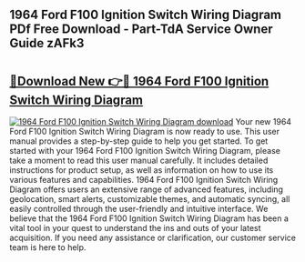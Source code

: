 ## 1964 Ford F100 Ignition Switch Wiring Diagram PDf Free Download - Part-TdA Service Owner Guide zAFk3

# <h2><a href="http://dfrfc8i.blite.top/?on=1964+Ford+F100+Ignition+Switch+Wiring+Diagram">🔗Download New 👉🔴 1964 Ford F100 Ignition Switch Wiring Diagram</a></h2>

[![1964 Ford F100 Ignition Switch Wiring Diagram download](https://i.imgur.com/lujVjoI.png)](http://dfrfc8i.blite.top/?on=1964+Ford+F100+Ignition+Switch+Wiring+Diagram)
Your new 1964 Ford F100 Ignition Switch Wiring Diagram is now ready to use. This user manual provides a step-by-step guide to help you get started. To get started with your 1964 Ford F100 Ignition Switch Wiring Diagram, please take a moment to read this user manual carefully. It includes detailed instructions for product setup, as well as information on how to use its various features and capabilities. 1964 Ford F100 Ignition Switch Wiring Diagram offers users an extensive range of advanced features, including geolocation, smart alerts, customizable themes, and automatic syncing, all easily controlled through the user-friendly and intuitive interface. We believe that the 1964 Ford F100 Ignition Switch Wiring Diagram has been a vital tool in your quest to understand the ins and outs of your latest acquisition. If you need any assistance or clarification, our customer service team is here to help.
